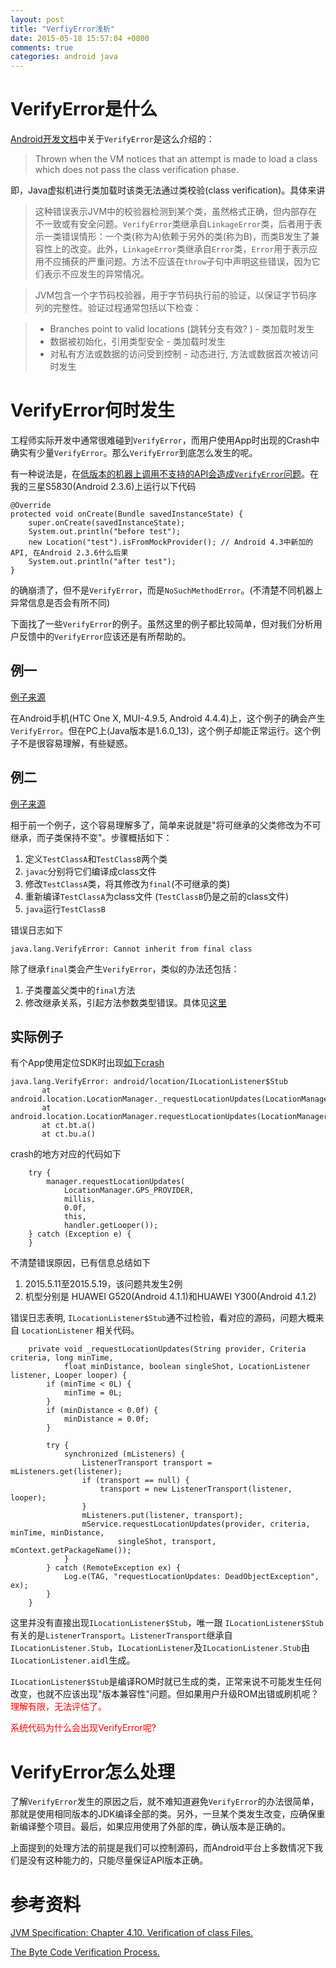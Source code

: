 ```yaml
---
layout: post
title: "VerfiyError浅析"
date: 2015-05-18 15:57:04 +0800
comments: true
categories: android java
---
```


# VerifyError是什么
[Android开发文档][VerifyError]中关于`VerifyError`是这么介绍的：

> Thrown when the VM notices that an attempt is made to load a class which does not pass the class verification phase.

即，Java虚拟机进行类加载时该类无法通过类校验(class verification)。具体来讲

> 这种错误表示JVM中的校验器检测到某个类，虽然格式正确，但内部存在不一致或有安全问题。`VerifyError`类继承自`LinkageError`类，后者用于表示一类错误情形：一个类(称为A)依赖于另外的类(称为B)，而类B发生了兼容性上的改变。此外，`LinkageError`类继承自`Error`类，`Error`用于表示应用不应捕获的严重问题。方法不应该在`throw`子句中声明这些错误，因为它们表示不应发生的异常情况。

> JVM包含一个字节码校验器，用于字节码执行前的验证，以保证字节码序列的完整性。验证过程通常包括以下检查：

> + Branches point to valid locations (跳转分支有效? ) - 类加载时发生
> + 数据被初始化，引用类型安全 - 类加载时发生
> + 对私有方法或数据的访问受到控制 - 动态进行, 方法或数据首次被访问时发生

# VerifyError何时发生
工程师实际开发中通常很难碰到`VerifyError`，而用户使用App时出现的Crash中确实有少量`VerifyError`。那么`VerifyError`到底怎么发生的呢。

有一种说法是，在[低版本的机器上调用不支持的API会造成`VerifyError`问题](http://stackoverflow.com/questions/8951666/getting-error-java-lang-verifyerror)。在我的三星S5830(Android 2.3.6)上运行以下代码

```
@Override
protected void onCreate(Bundle savedInstanceState) {
	super.onCreate(savedInstanceState);
	System.out.println("before test");
	new Location("test").isFromMockProvider(); // Android 4.3中新加的API, 在Android 2.3.6什么后果
	System.out.println("after test");
}
```

的确崩溃了，但不是`VerifyError`，而是`NoSuchMethodError`。(不清楚不同机器上异常信息是否会有所不同)

下面找了一些`VerifyError`的例子。虽然这里的例子都比较简单，但对我们分析用户反馈中的`VerifyError`应该还是有所帮助的。

## 例一
[例子来源][VerifyErrorDemo]

在Android手机(HTC One X, MUI-4.9.5, Android 4.4.4)上，这个例子的确会产生`VerifyError`。但在PC上(Java版本是1.6.0_13)，这个例子却能正常运行。这个例子不是很容易理解，有些疑惑。

## 例二
[例子来源][VerifyErrorDemo]

相于前一个例子，这个容易理解多了，简单来说就是"将可继承的父类修改为不可继承，而子类保持不变"。步骤概括如下：

1. 定义`TestClassA`和`TestClassB`两个类
2. `javac`分别将它们编译成class文件
3. 修改`TestClassA`类，将其修改为`final`(不可继承的类)
4. 重新编译`TestClassA`为class文件 (`TestClassB`仍是之前的class文件)
5. `java`运行`TestClassB`

错误日志如下

`java.lang.VerifyError: Cannot inherit from final class`

除了继承`final`类会产生`VerifyError`，类似的办法还包括：

1. 子类覆盖父类中的`final`方法
2. 修改继承关系，引起方法参数类型错误。具体见[这里][solve-verifyerror]

## 实际例子
有个App使用定位SDK时出现[如下crash](http://crashes.to/s/0f287e83c35)

```
java.lang.VerifyError: android/location/ILocationListener$Stub
       at android.location.LocationManager._requestLocationUpdates(LocationManager.java:683)
       at android.location.LocationManager.requestLocationUpdates(LocationManager.java:593)
       at ct.bt.a()
       at ct.bu.a()
```

crash的地方对应的代码如下

		try {
			manager.requestLocationUpdates(
				LocationManager.GPS_PROVIDER,
				millis, 
				0.0f, 
				this, 
				handler.getLooper());
		} catch (Exception e) {
		}
		
不清楚错误原因，已有信息总结如下

1. 2015.5.11至2015.5.19，该问题共发生2例
2. 机型分别是 HUAWEI G520(Android 4.1.1)和HUAWEI Y300(Android 4.1.2)

错误日志表明, `ILocationListener$Stub`通不过检验，看对应的源码，问题大概来自 `LocationListener` 相关代码。

```
    private void _requestLocationUpdates(String provider, Criteria criteria, long minTime,
            float minDistance, boolean singleShot, LocationListener listener, Looper looper) {
        if (minTime < 0L) {
            minTime = 0L;
        }
        if (minDistance < 0.0f) {
            minDistance = 0.0f;
        }

        try {
            synchronized (mListeners) {
                ListenerTransport transport = mListeners.get(listener);
                if (transport == null) {
                    transport = new ListenerTransport(listener, looper);
                }
                mListeners.put(listener, transport);
                mService.requestLocationUpdates(provider, criteria, minTime, minDistance,
                        singleShot, transport, mContext.getPackageName());
            }
        } catch (RemoteException ex) {
            Log.e(TAG, "requestLocationUpdates: DeadObjectException", ex);
        }
    }
```

这里并没有直接出现`ILocationListener$Stub`，唯一跟 `ILocationListener$Stub`有关的是`ListenerTransport`。`ListenerTransport`继承自`ILocationListener.Stub`，`ILocationListener`及`ILocationListener.Stub`由`ILocationListener.aidl`生成。

`ILocationListener$Stub`是编译ROM时就已生成的类，正常来说不可能发生任何改变，也就不应该出现"版本兼容性"问题。但如果用户升级ROM出错或刷机呢？<font color="red">理解有限，无法评估了。</font>

<font color="red">系统代码为什么会出现VerifyError呢?</font>

# VerifyError怎么处理
了解`VerifyError`发生的原因之后，就不难知道避免`VerifyError`的办法很简单，那就是使用相同版本的JDK编译全部的类。另外，一旦某个类发生改变，应确保重新编译整个项目。最后，如果应用使用了外部的库，确认版本是正确的。

上面提到的处理方法的前提是我们可以控制源码，而Android平台上多数情况下我们是没有这种能力的，只能尽量保证API版本正确。

# 参考资料
[JVM Specification: Chapter 4.10. Verification of class Files.](http://examples.javacodegeeks.com/java-basics/exceptions/java-lang-verifyerror-how-to-solve-verifyerror/docs.oracle.com/javase/specs/jvms/se7/html/jvms-4.html#jvms-4.10)

[The Byte Code Verification Process.](http://www.oracle.com/technetwork/java/security-136118.html)


[VerifyError]: http://developer.android.com/reference/java/lang/VerifyError.html 
[VerifyErrorDemo]: https://github.com/aectann/android-verify-error-example
[solve-verifyerror]: http://examples.javacodegeeks.com/java-basics/exceptions/java-lang-verifyerror-how-to-solve-verifyerror/